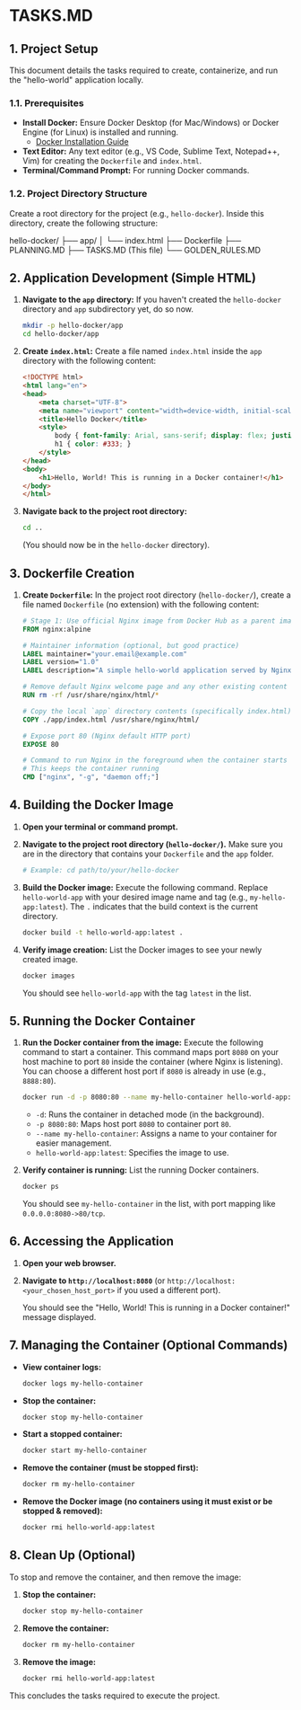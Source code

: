 # TASKS.MD

## 1. Project Setup

This document details the tasks required to create, containerize, and run the "hello-world" application locally.

### 1.1. Prerequisites

* **Install Docker:** Ensure Docker Desktop (for Mac/Windows) or Docker Engine (for Linux) is installed and running.
    * [Docker Installation Guide](https://docs.docker.com/get-docker/)
* **Text Editor:** Any text editor (e.g., VS Code, Sublime Text, Notepad++, Vim) for creating the `Dockerfile` and `index.html`.
* **Terminal/Command Prompt:** For running Docker commands.

### 1.2. Project Directory Structure

Create a root directory for the project (e.g., `hello-docker`). Inside this directory, create the following structure:


hello-docker/
├── app/
│   └── index.html
├── Dockerfile
├── PLANNING.MD
├── TASKS.MD        (This file)
└── GOLDEN_RULES.MD


## 2. Application Development (Simple HTML)

1.  **Navigate to the `app` directory:**
    If you haven't created the `hello-docker` directory and `app` subdirectory yet, do so now.
    ```bash
    mkdir -p hello-docker/app
    cd hello-docker/app
    ```
2.  **Create `index.html`:**
    Create a file named `index.html` inside the `app` directory with the following content:
    ```html
    <!DOCTYPE html>
    <html lang="en">
    <head>
        <meta charset="UTF-8">
        <meta name="viewport" content="width=device-width, initial-scale=1.0">
        <title>Hello Docker</title>
        <style>
            body { font-family: Arial, sans-serif; display: flex; justify-content: center; align-items: center; height: 100vh; margin: 0; background-color: #f0f0f0; text-align: center; }
            h1 { color: #333; }
        </style>
    </head>
    <body>
        <h1>Hello, World! This is running in a Docker container!</h1>
    </body>
    </html>
    ```
3.  **Navigate back to the project root directory:**
    ```bash
    cd ..
    ```
    (You should now be in the `hello-docker` directory).

## 3. Dockerfile Creation

1.  **Create `Dockerfile`:**
    In the project root directory (`hello-docker/`), create a file named `Dockerfile` (no extension) with the following content:

    ```dockerfile
    # Stage 1: Use official Nginx image from Docker Hub as a parent image
    FROM nginx:alpine

    # Maintainer information (optional, but good practice)
    LABEL maintainer="your.email@example.com"
    LABEL version="1.0"
    LABEL description="A simple hello-world application served by Nginx."

    # Remove default Nginx welcome page and any other existing content
    RUN rm -rf /usr/share/nginx/html/*

    # Copy the local `app` directory contents (specifically index.html) into the Nginx HTML directory in the container
    COPY ./app/index.html /usr/share/nginx/html/

    # Expose port 80 (Nginx default HTTP port)
    EXPOSE 80

    # Command to run Nginx in the foreground when the container starts
    # This keeps the container running
    CMD ["nginx", "-g", "daemon off;"]
    ```

## 4. Building the Docker Image

1.  **Open your terminal or command prompt.**
2.  **Navigate to the project root directory (`hello-docker/`).**
    Make sure you are in the directory that contains your `Dockerfile` and the `app` folder.
    ```bash
    # Example: cd path/to/your/hello-docker
    ```
3.  **Build the Docker image:**
    Execute the following command. Replace `hello-world-app` with your desired image name and tag (e.g., `my-hello-app:latest`). The `.` indicates that the build context is the current directory.

    ```bash
    docker build -t hello-world-app:latest .
    ```
4.  **Verify image creation:**
    List the Docker images to see your newly created image.
    ```bash
    docker images
    ```
    You should see `hello-world-app` with the tag `latest` in the list.

## 5. Running the Docker Container

1.  **Run the Docker container from the image:**
    Execute the following command to start a container. This command maps port `8080` on your host machine to port `80` inside the container (where Nginx is listening). You can choose a different host port if `8080` is already in use (e.g., `8888:80`).

    ```bash
    docker run -d -p 8080:80 --name my-hello-container hello-world-app:latest
    ```
    * `-d`: Runs the container in detached mode (in the background).
    * `-p 8080:80`: Maps host port `8080` to container port `80`.
    * `--name my-hello-container`: Assigns a name to your container for easier management.
    * `hello-world-app:latest`: Specifies the image to use.

2.  **Verify container is running:**
    List the running Docker containers.
    ```bash
    docker ps
    ```
    You should see `my-hello-container` in the list, with port mapping like `0.0.0.0:8080->80/tcp`.

## 6. Accessing the Application

1.  **Open your web browser.**
2.  **Navigate to `http://localhost:8080`** (or `http://localhost:<your_chosen_host_port>` if you used a different port).

    You should see the "Hello, World! This is running in a Docker container!" message displayed.

## 7. Managing the Container (Optional Commands)

* **View container logs:**
    ```bash
    docker logs my-hello-container
    ```
* **Stop the container:**
    ```bash
    docker stop my-hello-container
    ```
* **Start a stopped container:**
    ```bash
    docker start my-hello-container
    ```
* **Remove the container (must be stopped first):**
    ```bash
    docker rm my-hello-container
    ```
* **Remove the Docker image (no containers using it must exist or be stopped & removed):**
    ```bash
    docker rmi hello-world-app:latest
    ```

## 8. Clean Up (Optional)

To stop and remove the container, and then remove the image:

1.  **Stop the container:**
    ```bash
    docker stop my-hello-container
    ```
2.  **Remove the container:**
    ```bash
    docker rm my-hello-container
    ```
3.  **Remove the image:**
    ```bash
    docker rmi hello-world-app:latest
    ```

This concludes the tasks required to execute the project.